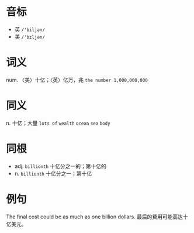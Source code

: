 # 音标

- 英 `/'biljən/`
- 美 `/'bɪljən/`

# 词义

num. 〈美〉十亿；〈英〉亿万，兆
`the number 1,000,000,000`

# 同义

n. 十亿；大量
`lots of` `wealth` `ocean` `sea` `body`

# 同根

- adj. `billionth` 十亿分之一的；第十亿的
- n. `billionth` 十亿分之一；第十亿

# 例句

The final cost could be as much as one billion dollars.
最后的费用可能高达十亿美元。


